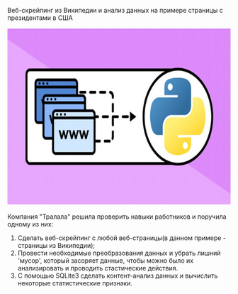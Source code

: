Веб-скрейпинг из Википедии и анализ данных на примере страницы с президентами в США

<p align="center"><img src="https://github.com/ArtemPlgn/Data_analyst_project/blob/main/american_pres/web_scrap-696x400.jpg" alt="Data_analyst_project/blob/main/games_sales/games" border="0" style='width:600px;height:400px'/>

Компания "Тралала" решила проверить навыки работников и поручила одному из них:

1. Сделать веб-скрейпинг с любой веб-страницы(в данном примере - страницы из Википедии);
2. Провести необходимые преобразования данных и убрать лишний 'мусор', который засоряет данные, чтобы можно было их анализировать и проводить стастические действия.
3. С помощью SQLite3 сделать контент-анализ данных и вычислить некоторые статистические признаки.
